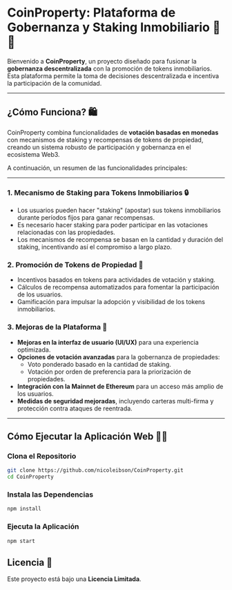 
# CoinProperty: Plataforma de Gobernanza y Staking Inmobiliario 💎✨

Bienvenido a **CoinProperty**, un proyecto diseñado para fusionar la **gobernanza descentralizada** con la promoción de tokens inmobiliarios. Esta plataforma permite la toma de decisiones descentralizada e incentiva la participación de la comunidad.

---

## ¿Cómo Funciona? 🛍️

CoinProperty combina funcionalidades de **votación basadas en monedas** con mecanismos de staking y recompensas de tokens de propiedad, creando un sistema robusto de participación y gobernanza en el ecosistema Web3.

A continuación, un resumen de las funcionalidades principales:

---

### 1. Mecanismo de Staking para Tokens Inmobiliarios 🔒

- Los usuarios pueden hacer "staking" (apostar) sus tokens inmobiliarios durante períodos fijos para ganar recompensas.
- Es necesario hacer staking para poder participar en las votaciones relacionadas con las propiedades.
- Los mecanismos de recompensa se basan en la cantidad y duración del staking, incentivando así el compromiso a largo plazo.

### 2. Promoción de Tokens de Propiedad 🌟

- Incentivos basados en tokens para actividades de votación y staking.
- Cálculos de recompensa automatizados para fomentar la participación de los usuarios.
- Gamificación para impulsar la adopción y visibilidad de los tokens inmobiliarios.

### 3. Mejoras de la Plataforma 🔧

- **Mejoras en la interfaz de usuario (UI/UX)** para una experiencia optimizada.
- **Opciones de votación avanzadas** para la gobernanza de propiedades:
  - Voto ponderado basado en la cantidad de staking.
  - Votación por orden de preferencia para la priorización de propiedades.
- **Integración con la Mainnet de Ethereum** para un acceso más amplio de los usuarios.
- **Medidas de seguridad mejoradas**, incluyendo carteras multi-firma y protección contra ataques de reentrada.

---

## Cómo Ejecutar la Aplicación Web 👩‍💻

### Clona el Repositorio

```sh
git clone https://github.com/nicoleibson/CoinProperty.git
cd CoinProperty
```

### Instala las Dependencias

```sh
npm install
```

### Ejecuta la Aplicación

```sh
npm start
```

## Licencia 📝

Este proyecto está bajo una **Licencia Limitada**.
